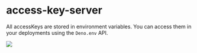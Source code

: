 # access-key-server

All accessKeys are stored in environment variables. You can access them in your deployments using the `Deno.env` API.

[![](https://img.shields.io/badge/deno_depoly-black?style=for-the-badge&logo=deno)](https://deno.com/deploy)
